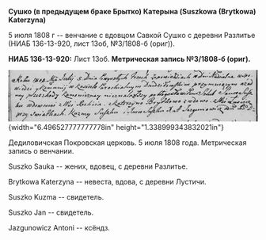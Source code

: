 **Сушко (в предыдущем браке Брытко) Катерына (Suszkowa (Brytkowa)
Katerzyna)**

5 июля 1808 г -- венчание с вдовцом Савкой Сушко с деревни Разлитье
(НИАБ 136-13-920, лист 13об, №3/1808-б (ориг)).

**НИАБ 136-13-920:** Лист 13об. **Метрическая запись №3/1808-б (ориг).**

![](./media/89a59d325e3e0ce68c8e0da60ed429fc849252d5.png){width="6.496527777777778in"
height="1.338999343832021in"}

Дедиловичская Покровская церковь. 5 июля 1808 года. Метрическая запись о
венчании.

Suszko Sauka -- жених, вдовец, с деревни Разлитье.

Brytkowa Katerzyna -- невеста, вдова, с деревни Лустичи.

Suszko Kuzma -- свидетель.

Suszko Jan -- свидетель.

Jazgunowicz Antoni -- ксёндз.
